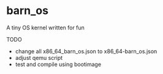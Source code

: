 # barn_os
A tiny OS kernel written for fun

TODO
- change all x86_64_barn_os.json to x86_64-barn_os.json
- adjust qemu script
- test and compile using bootimage